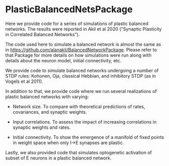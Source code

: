 # PlasticBalancedNetsPackage

Here we provide code for a series of simulations of plastic balanced networks. The results were reported in Akil et al 2020 ("Synaptic Plasticity in Correlated Balanced Networks").

The code used here to simulate a balanced network is almost the same as in https://github.com/alanakil/BalancedNetworkPackage. Please refer to that Package for more details on how simulations were run along with details about the neuron model, initial connectivity, etc.

We provide code to simulate balanced networks undergoing a number of STDP rules: Kohonen, Oja, classical Hebbian, and inhibitory STDP (as in Vogels et al 2011). 

In addition to that, we provide code where we run several realizations of plastic balanced networks with varying: 

- Network size. To compare with theoretical predictions of rates, covariances, and synaptic weights.

- Input correlations. To assess the impact of increasing correlations in synaptic weights and rates.

- Initial connectivity. To show the emergence of a manifold of fixed points in weight space when only I->E synapses are plastic.

Lastly, we also provided code that simulates optogenetic activation of subset of E neurons in a plastic balanced network.

